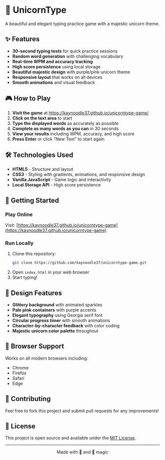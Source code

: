 # 🦄 UnicornType

A beautiful and elegant typing practice game with a majestic unicorn theme.

## ✨ Features

- **30-second typing tests** for quick practice sessions
- **Random word generation** with challenging vocabulary
- **Real-time WPM and accuracy tracking**
- **High score persistence** using local storage
- **Beautiful majestic design** with purple/pink unicorn theme
- **Responsive layout** that works on all devices
- **Smooth animations** and visual feedback

## 🎮 How to Play

1. **Visit the game** at https://kaynoodle37.github.io/unicorntype-game/
2. **Click on the text area** to start
3. **Type the displayed words** as accurately as possible
4. **Complete as many words as you can** in 30 seconds
5. **View your results** including WPM, accuracy, and high score
6. **Press Enter** or click "New Text" to start again

## 🛠️ Technologies Used

- **HTML5** - Structure and layout
- **CSS3** - Styling with gradients, animations, and responsive design
- **Vanilla JavaScript** - Game logic and interactivity
- **Local Storage API** - High score persistence

## 🚀 Getting Started

### Play Online
Visit: [https://kaynoodle37.github.io/unicorntype-game](https://kaynoodle37.github.io/unicorntype-game)

### Run Locally
1. Clone this repository:
   ```bash
   git clone https://github.com/kaynoodle37/unicorntype-game.git
   ```
2. Open `index.html` in your web browser
3. Start typing!

## 🎨 Design Features

- **Glittery background** with animated sparkles
- **Pale pink containers** with purple accents
- **Elegant typography** using Georgia serif font
- **Circular progress timer** with smooth animations
- **Character-by-character feedback** with color coding
- **Majestic unicorn color palette** throughout

## 📱 Browser Support

Works on all modern browsers including:
- Chrome
- Firefox
- Safari
- Edge

## 🤝 Contributing

Feel free to fork this project and submit pull requests for any improvements!

## 📄 License

This project is open source and available under the [MIT License](LICENSE).

---

<div align="center">
Made with 💜 and 🦄 magic
</div>
